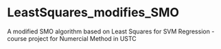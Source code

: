 # LeastSquares_modifies_SMO
A modified SMO algorithm based on Least Squares for SVM Regression - course project for Numercial Method in USTC
